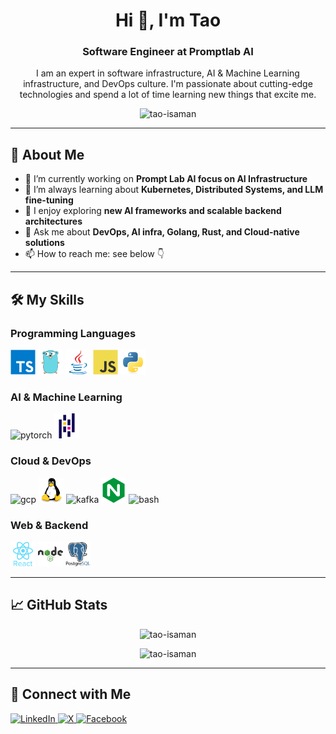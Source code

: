 <h1 align="center">Hi 👋, I'm Tao</h1>
<h3 align="center">Software Engineer at Promptlab AI</h3>

<p align="center">
I am an expert in software infrastructure, AI & Machine Learning infrastructure, and DevOps culture.  
I'm passionate about cutting-edge technologies and spend a lot of time learning new things that excite me.  
</p>

<p align="center"> 
  <img src="https://komarev.com/ghpvc/?username=tao-isaman&label=Profile%20views&color=0e75b6&style=flat" alt="tao-isaman" /> 
</p>

---

## 🚀 About Me

- 🔭 I’m currently working on **Prompt Lab AI focus on AI Infrastructure**
- 🌱 I’m always learning about **Kubernetes, Distributed Systems, and LLM fine-tuning**
- 🧠 I enjoy exploring **new AI frameworks and scalable backend architectures**
- 💬 Ask me about **DevOps, AI infra, Golang, Rust, and Cloud-native solutions**
- 📫 How to reach me: see below 👇

---

## 🛠️ My Skills

### Programming Languages
<p>
  <img src="https://raw.githubusercontent.com/devicons/devicon/master/icons/typescript/typescript-original.svg" alt="typescript" width="40" height="40"/>
  <img src="https://raw.githubusercontent.com/devicons/devicon/master/icons/go/go-original.svg" alt="go" width="40" height="40"/>
  <img src="https://raw.githubusercontent.com/devicons/devicon/master/icons/java/java-original.svg" alt="java" width="40" height="40"/>
  <img src="https://raw.githubusercontent.com/devicons/devicon/master/icons/javascript/javascript-original.svg" alt="javascript" width="40" height="40"/>
  <img src="https://raw.githubusercontent.com/devicons/devicon/master/icons/python/python-original.svg" alt="python" width="40" height="40"/>
</p>

### AI & Machine Learning
<p>
  <img src="https://www.vectorlogo.zone/logos/pytorch/pytorch-icon.svg" alt="pytorch" width="40" height="40"/>
  <img src="https://raw.githubusercontent.com/devicons/devicon/2ae2a900d2f041da66e950e4d48052658d850630/icons/pandas/pandas-original.svg" alt="pandas" width="40" height="40"/>
</p>

### Cloud & DevOps
<p>
  <img src="https://www.vectorlogo.zone/logos/google_cloud/google_cloud-icon.svg" alt="gcp" width="40" height="40"/>
  <img src="https://raw.githubusercontent.com/devicons/devicon/master/icons/linux/linux-original.svg" alt="linux" width="40" height="40"/>
  <img src="https://www.vectorlogo.zone/logos/apache_kafka/apache_kafka-icon.svg" alt="kafka" width="40" height="40"/>
  <img src="https://raw.githubusercontent.com/devicons/devicon/master/icons/nginx/nginx-original.svg" alt="nginx" width="40" height="40"/>
  <img src="https://www.vectorlogo.zone/logos/gnu_bash/gnu_bash-icon.svg" alt="bash" width="40" height="40"/>
</p>

### Web & Backend
<p>
  <img src="https://raw.githubusercontent.com/devicons/devicon/master/icons/react/react-original-wordmark.svg" alt="react" width="40" height="40"/>
  <img src="https://raw.githubusercontent.com/devicons/devicon/master/icons/nodejs/nodejs-original-wordmark.svg" alt="nodejs" width="40" height="40"/>
  <img src="https://raw.githubusercontent.com/devicons/devicon/master/icons/postgresql/postgresql-original-wordmark.svg" alt="postgresql" width="40" height="40"/>
</p>

---

## 📈 GitHub Stats

<p align="center">
  <img src="https://github-readme-stats.vercel.app/api?username=tao-isaman&show_icons=true&locale=en" alt="tao-isaman" />
</p>

<p align="center">
  <img src="https://github-readme-stats.vercel.app/api/top-langs?username=tao-isaman&show_icons=true&locale=en&layout=compact" alt="tao-isaman" />
</p>

---

## 🤝 Connect with Me

<p align="left">
  <a href="https://www.linkedin.com/in/isaman-sangbumrung-603222180/?locale=th_TH" target="_blank">
    <img src="https://img.shields.io/badge/LinkedIn-blue?style=for-the-badge&logo=linkedin&logoColor=white" alt="LinkedIn" />
  </a>
  <a href="https://x.com/FomIsaman" target="_blank">
    <img src="https://img.shields.io/badge/X-black?style=for-the-badge&logo=twitter&logoColor=white" alt="X" />
  </a>
  <a href="https://www.facebook.com/foum.isaman/" target="_blank">
    <img src="https://img.shields.io/badge/Facebook-1877F2?style=for-the-badge&logo=facebook&logoColor=white" alt="Facebook" />
  </a>
</p>
